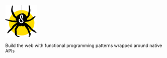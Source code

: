 ![Spinneret Logo](./public/spider-logo.svg)

Build the web with functional programming patterns wrapped around native APIs
